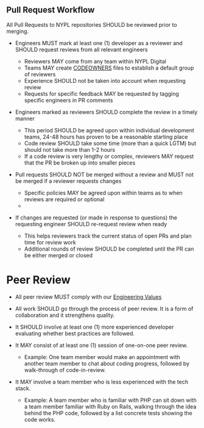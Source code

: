 ## Pull Request Workflow

All Pull Requests to NYPL repositories SHOULD be reviewed prior to merging.

- Engineers MUST mark at least one (1) developer as a reviewer and SHOULD request reviews from all relevant engineers
  - Reviewers MAY come from any team within NYPL Digital
  - Teams MAY create [CODEOWNERS](https://docs.github.com/en/repositories/managing-your-repositorys-settings-and-features/customizing-your-repository/about-code-owners) files to establish a default group of reviewers
  - Experience SHOULD not be taken into account when requesting review
  - Requests for specific feedback MAY be requested by tagging specific engineers in PR comments

- Engineers marked as reviewers SHOULD complete the review in a timely manner
  - This period SHOULD be agreed upon within individual development teams, 24-48 hours has proven to be a reasonable starting place
  - Code review SHOULD take some time (more than a quick LGTM) but should not take more than 1-2 hours
  - If a code review is very lengthy or complex, reviewers MAY request that the PR be broken up into smaller pieces
 
- Pull requests SHOULD NOT be merged without a review and MUST not be merged if a reviewer requests changes
  - Specific policies MAY be agreed upon within teams as to when reviews are required or optional
  - 

- If changes are requested (or made in response to questions) the requesting engineer SHOULD re-request review when ready
  - This helps reviewers track the current status of open PRs and plan time for review work
  - Additional rounds of review SHOULD be completed until the PR can be either merged or closed

# Peer Review

- All peer review MUST comply with our [Engineering Values](../culture/values.md)

- All work SHOULD go through the process of peer review. It is a form of collaboration and it strengthens  quality.

- It SHOULD involve at least one (1) more experienced developer evaluating whether best practices are followed.

- It MAY consist of at least one (1) session of one-on-one peer review.

  - Example: One team member would make an appointment with another team member to chat about coding progress, followed by walk-through of code-in-review.

- It MAY involve a team member who is less experienced with the tech stack.

  - Example: A team member who is familiar with PHP can sit down with a team member familiar with Ruby on Rails, walking through the idea behind the PHP code, followed by a list concrete tests showing the code works.
